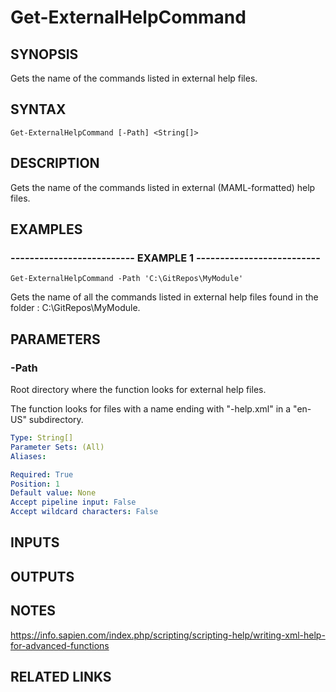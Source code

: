 # Get-ExternalHelpCommand

## SYNOPSIS
Gets the name of the commands listed in external help files.

## SYNTAX

```
Get-ExternalHelpCommand [-Path] <String[]>
```

## DESCRIPTION
Gets the name of the commands listed in external (MAML-formatted) help files.

## EXAMPLES

### -------------------------- EXAMPLE 1 --------------------------
```
Get-ExternalHelpCommand -Path 'C:\GitRepos\MyModule'
```

Gets the name of all the commands listed in external help files found in the folder : C:\GitRepos\MyModule\.

## PARAMETERS

### -Path
Root directory where the function looks for external help files.
 
The function looks for files with a name ending with "-help.xml" in a "en-US" subdirectory.

```yaml
Type: String[]
Parameter Sets: (All)
Aliases: 

Required: True
Position: 1
Default value: None
Accept pipeline input: False
Accept wildcard characters: False
```

## INPUTS

## OUTPUTS

## NOTES
https://info.sapien.com/index.php/scripting/scripting-help/writing-xml-help-for-advanced-functions

## RELATED LINKS

